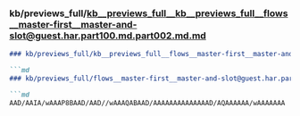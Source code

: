 ### kb/previews_full/kb__previews_full__kb__previews_full__flows__master-first__master-and-slot@guest.har.part100.md.part002.md.md

```md
### kb/previews_full/kb__previews_full__flows__master-first__master-and-slot@guest.har.part100.md.part002.md

```md
### kb/previews_full/flows__master-first__master-and-slot@guest.har.part100.md (part 002)

```md
AAD/AAIA/wAAAP8BAAD/AAD//wAAAQABAAD/AAAAAAAAAAAAAAD/AQAAAAAA/wAAAAAAA
```

```

```

```
